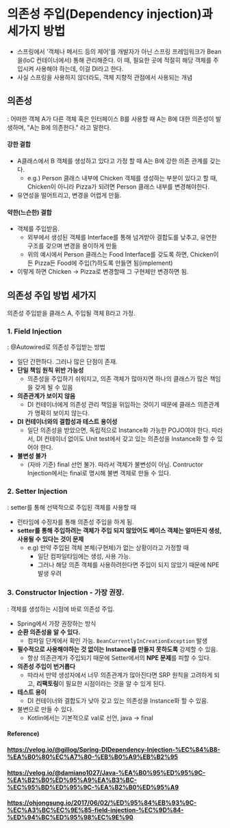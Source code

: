 # 의존성 주입(Dependency injection)과 세가지 방법

* 스프링에서 '객체나 메서드 등의 제어'를 개발자가 아닌 스프링 프레임워크가 Bean을(IoC 컨테이너에서) 통해 관리해준다. 이 때, 필요한 곳에 적절히 해당 객체를 주입시켜 사용해야 하는데, 이걸 DI라고 한다.
* 사실 스프링을 사용하지 않더라도, 객체 지향적 관점에서 사용되는 개념



## 의존성

: 어떠한 객체 A가 다른 객체 혹은 인터페이스 B를 사용할 때 A는 B에 대한 의존성이 발생하며, "A는 B에 의존한다." 라고 말한다.



#### 강한 결합

* A클래스에서 B 객체를 생성하고 있다고 가정 할 때 A는 B에 강한 의존 관계를 갖는다.
  * e.g.) Person 클래스 내부에 Chicken 객체를 생성하는 부분이 있다고 할 때, Chicken이 아니라 Pizza가 되려면 Person 클래스 내부를 변경해야한다.
* 유연성을 떨어트리고, 변경을 어렵게 만듦.

#### 약한(느슨한) 결합

* 객체를 주입받음.
  * 외부에서 생성된 객체를 Interface를 통해 넘겨받아 결합도를 낮추고, 유연한 구조를 갖으며 변경을 용이하게 만듦
  * 위의 예시에서 Person 클래스는 Food Interface를 갖도록 하면, Chicken이든 Pizza든 Food에 주입(?)하도록 만들면 됨(implement)
* 이렇게 하면 Chicken -> Pizza로 변경할때 그 구현체만 변경하면 됨.



## 의존성 주입 방법 세가지

의존성 주입받을 클래스 A, 주입될 객체 B라고 가정.



### 1. Field Injection

: @Autowired로 의존성 주입받는 방법

* 일단 간편하다. 그러나 많은 단점이 존재.
* **단일 책임 원칙 위반 가능성**
  * 의존성을 주입하기 쉬워지고, 의존 객체가 많아지면 하나의 클래스가 많은 책임을 갖게 될 수 있음
* **의존관계가 보이지 않음**
  * DI 컨테이너에게 의존성 관리 책임을 위임하는 것이기 때문에 클래스 의존관계가 명확히 보이지 않는다.
* **DI 컨테이너와의 결합성과 테스트 용이성**
  * 일단 의존성을 받았으면, 독립적으로 Instance화 가능한 POJO여야 한다. 따라서, DI 컨테이너 없이도 Unit test에서 갖고 있는 의존성을 Instance화 할 수 있어야 한다.
* **불변성 불가**
  * (자바 기준) final 선언 불가. 따라서 객체가 불변성이 아님. Contructor Injection에서는 final로 명시해 불변 객체로 만들 수 있다.



### 2. Setter Injection

: setter를 통해 선택적으로 주입된 객체를 사용할 때

* 런타임에 수정자를 통해 의존성 주입을 하게 됨.
* **setter를 통해 주입하려는 객체가 주입 되지 않았어도 베이스 객체는 얼마든지 생성, 사용될 수 있다는 것이 문제**
  * e.g) 만약 주입된 객체 본체(구현체)가 없는 상황이라고 가정할 때
    * 일단 컴파일타임에는 생성, 사용 가능.
    * 그러나 해당 의존 객체를 사용하려한다면 주입이 되지 않았기 때문에 NPE 발생 우려



### 3. Constructor Injection - 가장 권장.

: 객체를 생성하는 시점에 바로 의존성 주입.

* Spring에서 가장 권장하는 방식
* **순환 의존성을 알 수 있다.**
  * 컴파일 단계에서 확인 가능. `BeanCurrentlyInCreationException` 발생
* **필수적으로 사용해야하는 것 없이는 Instance를 만들지 못하도록** 강제할 수 있음.
  * 항상 의존관계가 주입되기 때문에 Setter에서의 **NPE 문제**를 피할 수 있다.
* **의존성 주입이 번거롭다**
  * 따라서 만약 생성자에서 너무 의존관계가 많아진다면 SRP 원칙을 고려하게 되고, **리팩토링**이 필요한 시점이라는 것을 알 수 있게 된다.
* **테스트 용이**
  * DI 컨테이너와 결합도가 낮아 갖고 있는 의존성을 Instance화 할 수 있음.
* 불변으로 만들 수 있다.
  * Kotlin에서는 기본적으로 val로 선언, java -> final





#### Reference)

#### https://velog.io/@gillog/Spring-DIDependency-Injection-%EC%84%B8-%EA%B0%80%EC%A7%80-%EB%B0%A9%EB%B2%95

#### https://velog.io/@damiano1027/Java-%EA%B0%95%ED%95%9C-%EA%B2%B0%ED%95%A9%EA%B3%BC-%EC%95%BD%ED%95%9C-%EA%B2%B0%ED%95%A9

#### https://ohjongsung.io/2017/06/02/%ED%95%84%EB%93%9C-%EC%A3%BC%EC%9E%85-field-injection-%EC%9D%84-%ED%94%BC%ED%95%98%EC%9E%90